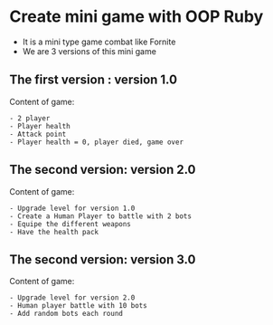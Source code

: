 # Create mini game with OOP Ruby

- It is a mini type game combat like Fornite
- We are 3 versions of this mini game
  
## The first version : version 1.0

Content of game:

```
- 2 player
- Player health
- Attack point
- Player health = 0, player died, game over

```

## The second version: version 2.0

Content of game:

```
- Upgrade level for version 1.0
- Create a Human Player to battle with 2 bots
- Equipe the different weapons
- Have the health pack

```

## The second version: version 3.0

Content of game:

```
- Upgrade level for version 2.0
- Human player battle with 10 bots
- Add random bots each round

```